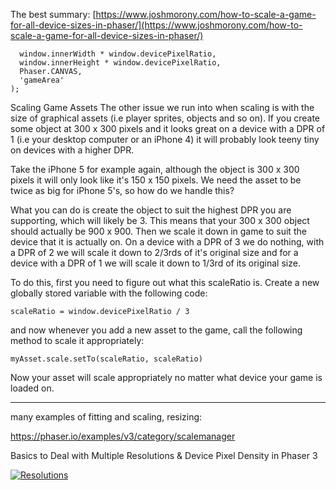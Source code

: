 The best summary:
[https://www.joshmorony.com/how-to-scale-a-game-for-all-device-sizes-in-phaser/](https://www.joshmorony.com/how-to-scale-a-game-for-all-device-sizes-in-phaser/)

```game = new Phaser.Game(
  window.innerWidth * window.devicePixelRatio,
  window.innerHeight * window.devicePixelRatio,
  Phaser.CANVAS,
  'gameArea'
);
```

Scaling Game Assets
The other issue we run into when scaling is with the size of graphical assets (i.e player sprites, objects and so on). If you create some object at 300 x 300 pixels and it looks great on a device with a DPR of 1 (i.e your desktop computer or an iPhone 4) it will probably look teeny tiny on devices with a higher DPR.

Take the iPhone 5 for example again, although the object is 300 x 300 pixels it will only look like it's 150 x 150 pixels. We need the asset to be twice as big for iPhone 5's, so how do we handle this?

What you can do is create the object to suit the highest DPR you are supporting, which will likely be 3. This means that your 300 x 300 object should actually be 900 x 900. Then we scale it down in game to suit the device that it is actually on. On a device with a DPR of 3 we do nothing, with a DPR of 2 we will scale it down to 2/3rds of it's original size and for a device with a DPR of 1 we will scale it down to 1/3rd of its original size.

To do this, first you need to figure out what this scaleRatio is. Create a new globally stored variable with the following code:

```
scaleRatio = window.devicePixelRatio / 3
```

and now whenever you add a new asset to the game, call the following method to scale it appropriately:

```
myAsset.scale.setTo(scaleRatio, scaleRatio)
```

Now your asset will scale appropriately no matter what device your game is loaded on.

---

many examples of fitting and scaling, resizing:

https://phaser.io/examples/v3/category/scalemanager

Basics to Deal with Multiple Resolutions & Device Pixel Density in Phaser 3

[![Resolutions](https://img.youtube.com/vi/o3y9Yjy6dy4/mqdefault.jpg)](https://www.youtube.com/watch?v=o3y9Yjy6dy4&ab_channel=Ourcade 'Basics to Deal with Multiple Resolutions & Device Pixel Density in Phaser 3')
